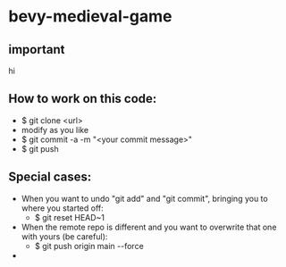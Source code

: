 # bevy-medieval-game
## important
hi
## How to work on this code:
- $ git clone \<url\>
- modify as you like
- $ git commit -a -m "\<your commit message\>"
- $ git push
## Special cases:
- When you want to undo "git add" and "git commit", bringing you to where you started off:
  - $ git reset HEAD~1
- When the remote repo is different and you want to overwrite that one with yours (be careful):
  - $ git push origin main --force
- 
